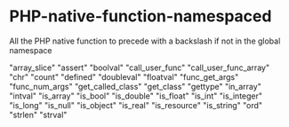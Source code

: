 # PHP-native-function-namespaced
All the PHP native function to precede with a backslash if not in the global namespace

"array_slice"
"assert"
"boolval"
"call_user_func"
"call_user_func_array"
"chr"
"count"
"defined"
"doubleval"
"floatval"
"func_get_args"
"func_num_args"
"get_called_class"
"get_class"
"gettype"
"in_array"
"intval"
"is_array"
"is_bool"
"is_double"
"is_float"
"is_int"
"is_integer"
"is_long"
"is_null"
"is_object"
"is_real"
"is_resource"
"is_string"
"ord"
"strlen"
"strval"
